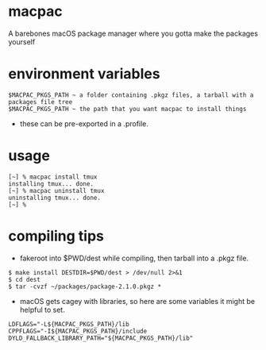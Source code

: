 # macpac
A barebones macOS package manager where you gotta make the packages yourself

# environment variables
```
$MACPAC_PKGS_PATH ~ a folder containing .pkgz files, a tarball with a packages file tree
$MACPAC_PKGS_PATH ~ the path that you want macpac to install things
```
- these can be pre-exported in a .profile.

# usage
```
[~] % macpac install tmux
installing tmux... done.
[~] % macpac uninstall tmux
uninstalling tmux... done.
[~] %
```

# compiling tips

- fakeroot into $PWD/dest while compiling, then tarball into a .pkgz file.
```
$ make install DESTDIR=$PWD/dest > /dev/null 2>&1
$ cd dest
$ tar -cvzf ~/packages/package-2.1.0.pkgz *
```

- macOS gets cagey with libraries, so here are some variables it might be helpful to set.

```
LDFLAGS="-L${MACPAC_PKGS_PATH}/lib
CPPFLAGS="-I${MACPAC_PKGS_PATH}/include
DYLD_FALLBACK_LIBRARY_PATH="${MACPAC_PKGS_PATH}/lib"
```
